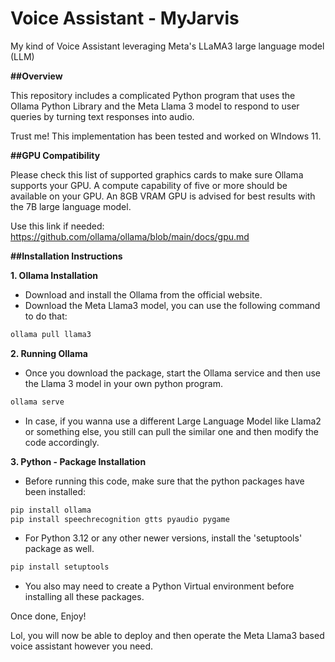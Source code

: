 # Voice Assistant - MyJarvis
My kind of Voice Assistant leveraging Meta's LLaMA3 large language model (LLM)

**##Overview**

This repository includes a complicated Python program that uses the Ollama Python Library and the Meta Llama 3 model to respond to user queries by turning text responses into audio. 

Trust me! This implementation has been tested and worked on WIndows 11. 

**##GPU Compatibility**

Please check this list of supported graphics cards to make sure Ollama supports your GPU. A compute capability of five or more should be available on your GPU. An 8GB VRAM GPU is advised for best results with the 7B large language model. 

Use this link if needed: https://github.com/ollama/ollama/blob/main/docs/gpu.md

**##Installation Instructions**

**1. Ollama Installation**

- Download and install the Ollama from the official website. 
- Download the Meta Llama3 model, you can use the following command to do that:

```sh 
ollama pull llama3
```

**2. Running Ollama**
- Once you download the package, start the Ollama service and then use the Llama 3 model in your own python program. 

```sh
ollama serve
```

- In case, if you wanna use a different Large Language Model like Llama2 or something else, you still can pull the similar one and then modify the code accordingly. 

**3. Python - Package Installation**
- Before running this code, make sure that the python packages have been installed: 

```sh
pip install ollama
pip install speechrecognition gtts pyaudio pygame
```

- For Python 3.12 or any other newer versions, install the 'setuptools' package as well. 

```sh
pip install setuptools
```

- You also may need to create a Python Virtual environment before installing all these packages. 

Once done, Enjoy!

Lol, you will now be able to deploy and then operate the Meta Llama3 based voice assistant however you need. 

